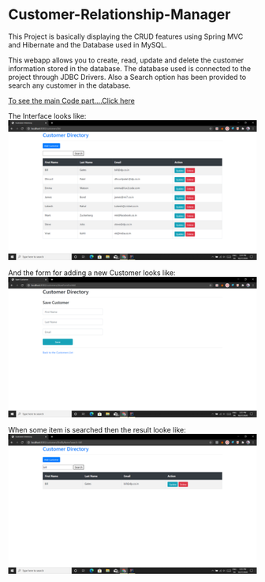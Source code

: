 # Customer-Relationship-Manager
This Project is basically displaying the CRUD features using Spring MVC and Hibernate and the Database used in MySQL.

This webapp allows you to create, read, update and delete the customer information stored in the database.
The database used is connected to the project through JDBC Drivers.
Also a Search option has been provided to search any customer in the database.

[To see the main Code part....Click here](src/main/java/com/luv2code/springboot/thymeleafdemo)

The Interface looks like:
![](images/Screenshot%20(66).png)




And the form for adding a new Customer looks like:
![](images/Screenshot%20(67).png)




When some item is searched then the result looke like:
![](images/Screenshot%20(68).png)
